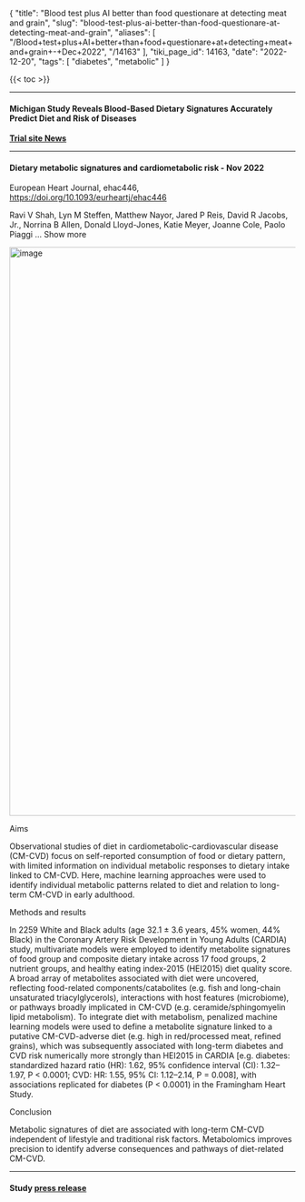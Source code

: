 {
    "title": "Blood test plus AI better than food questionare at detecting meat and grain",
    "slug": "blood-test-plus-ai-better-than-food-questionare-at-detecting-meat-and-grain",
    "aliases": [
        "/Blood+test+plus+AI+better+than+food+questionare+at+detecting+meat+and+grain+-+Dec+2022",
        "/14163"
    ],
    "tiki_page_id": 14163,
    "date": "2022-12-20",
    "tags": [
        "diabetes",
        "metabolic"
    ]
}


{{< toc >}} 

---

#### Michigan Study Reveals Blood-Based Dietary Signatures Accurately Predict Diet and Risk of Diseases

 **[Trial site News](https://www.trialsitenews.com/a/michigan-study-reveals-blood-based-dietary-signatures-accurately-predict-diet-and-risk-of-diseases-8f16b084)** 

---

#### Dietary metabolic signatures and cardiometabolic risk - Nov 2022

European Heart Journal, ehac446, https://doi.org/10.1093/eurheartj/ehac446

Ravi V Shah, Lyn M Steffen, Matthew Nayor, Jared P Reis, David R Jacobs, Jr., Norrina B Allen, Donald Lloyd-Jones, Katie Meyer, Joanne Cole, Paolo Piaggi ... Show more

<img src="https://d378j1rmrlek7x.cloudfront.net/attachments/jpeg/estimate-diet-from-blood.jpg" alt="image" width="1000">

Aims

Observational studies of diet in cardiometabolic-cardiovascular disease (CM-CVD) focus on self-reported consumption of food or dietary pattern, with limited information on individual metabolic responses to dietary intake linked to CM-CVD. Here, machine learning approaches were used to identify individual metabolic patterns related to diet and relation to long-term CM-CVD in early adulthood.

Methods and results

In 2259 White and Black adults (age 32.1 ± 3.6 years, 45% women, 44% Black) in the Coronary Artery Risk Development in Young Adults (CARDIA) study, multivariate models were employed to identify metabolite signatures of food group and composite dietary intake across 17 food groups, 2 nutrient groups, and healthy eating index-2015 (HEI2015) diet quality score. A broad array of metabolites associated with diet were uncovered, reflecting food-related components/catabolites (e.g. fish and long-chain unsaturated triacylglycerols), interactions with host features (microbiome), or pathways broadly implicated in CM-CVD (e.g. ceramide/sphingomyelin lipid metabolism). To integrate diet with metabolism, penalized machine learning models were used to define a metabolite signature linked to a putative CM-CVD-adverse diet (e.g. high in red/processed meat, refined grains), which was subsequently associated with long-term diabetes and CVD risk numerically more strongly than HEI2015 in CARDIA <span>[e.g. diabetes: standardized hazard ratio (HR): 1.62, 95% confidence interval (CI): 1.32–1.97, P < 0.0001; CVD: HR: 1.55, 95% CI: 1.12–2.14, P = 0.008]</span>, with associations replicated for diabetes (P < 0.0001) in the Framingham Heart Study.

Conclusion

Metabolic signatures of diet are associated with long-term CM-CVD independent of lifestyle and traditional risk factors. Metabolomics improves precision to identify adverse consequences and pathways of diet-related CM-CVD.

---

#### Study [press release](https://labblog.uofmhealth.org/lab-report/blood-based-metabolic-signature-outperforms-standard-method-for-predicting-diet-disease)

<!-- ~tc~ (alias(Blood test plusAI better than food questionare and detecting meat and grain consumption - Dec 2022)) ~/tc~ -->